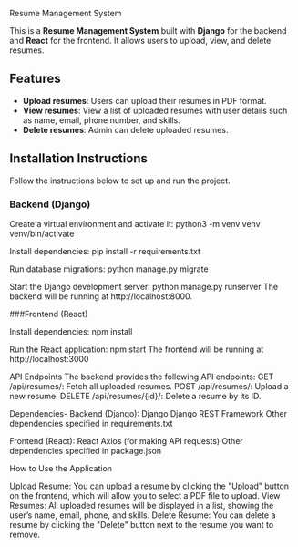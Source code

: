 
Resume Management System

This is a **Resume Management System** built with **Django** for the backend and **React** for the frontend. It allows users to upload, view, and delete resumes.

## Features

- **Upload resumes**: Users can upload their resumes in PDF format.
- **View resumes**: View a list of uploaded resumes with user details such as name, email, phone number, and skills.
- **Delete resumes**: Admin can delete uploaded resumes.

## Installation Instructions

Follow the instructions below to set up and run the project.

### Backend (Django)

Create a virtual environment and activate it:
python3 -m venv venv
venv/bin/activate

Install dependencies:
pip install -r requirements.txt

Run database migrations:
python manage.py migrate

Start the Django development server:
python manage.py runserver
The backend will be running at http://localhost:8000.

###Frontend (React)

Install dependencies:
npm install

Run the React application:
npm start
The frontend will be running at http://localhost:3000

API Endpoints
The backend provides the following API endpoints:
GET /api/resumes/: Fetch all uploaded resumes.
POST /api/resumes/: Upload a new resume.
DELETE /api/resumes/{id}/: Delete a resume by its ID.

Dependencies-
Backend (Django):
Django
Django REST Framework
Other dependencies specified in requirements.txt

Frontend (React):
React
Axios (for making API requests)
Other dependencies specified in package.json

How to Use the Application

Upload Resume: You can upload a resume by clicking the "Upload" button on the frontend, which will allow you to select a PDF file to upload.
View Resumes: All uploaded resumes will be displayed in a list, showing the user’s name, email, phone, and skills.
Delete Resume: You can delete a resume by clicking the "Delete" button next to the resume you want to remove.
